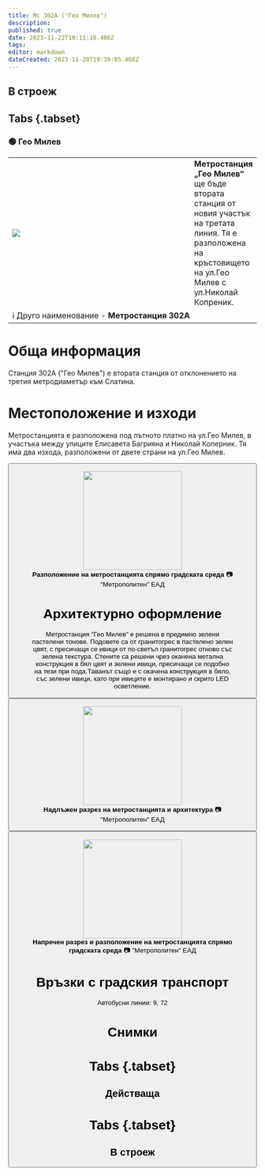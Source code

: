 ```yaml
---
title: Мс 302А ("Гео Милев")
description: 
published: true
date: 2023-11-22T10:11:10.406Z
tags: 
editor: markdown
dateCreated: 2023-11-20T19:39:05.468Z
---
```


## В строеж
## Tabs {.tabset}
### 🟢 Гео Милев
<table style="width:100%">
  <tr>
    <td style="width:400px"><img src="https://drive.google.com/uc?id=1cEN199Vr2WQXn08sqA9nJT8f3i3ZAJfn"></td>
    <td><b>Метростанция „Гео Милев“</b> ще бъде втората станция от новия участък на третата линия. Тя е разположена на кръстовището на ул.Гео Милев с ул.Николай Копреник.
      <br></td>
  </tr>
  <td colspan=2 >ℹ️ Друго наименование - <b>Метростанция 302А</b></td>
</table>


# Обща информация

Станция 302А ("Гео Милев") е втората станция от отклонението на третия метродиаметър към Слатина. 

# Местоположение и изходи

Метростанцията е разположена под пътното платно на ул.Гео Милев, в участъка между улиците Елисавета Багрияна и Николай Коперник. Тя има два изхода, разположени от двете страни на ул.Гео Милев. 

<div class="dropdown"><button class="imgbtn"><figure><img src="https://drive.google.com/uc?id=1cEN199Vr2WQXn08sqA9nJT8f3i3ZAJfn" height="200px"><figcaption><b>Разположение на метростанцията спрямо градската среда</b> 📷 "Метрополитен" ЕАД

# Архитектурно оформление
 
Метростанция "Гео Милев" е решена в предимно зелени пастелени тонове. Подовете са от гранитогрес в пастелено зелен цвят, с пресичащи се ивици от по-светъл гранитогрес отново със зелена текстура. Стените са решени чрез окачена метална конструкция в бял цвят и зелени ивици, пресичащи се подобно на тези при пода.Таванът също е с окачена конструкция в бяло, със зелени ивици, като при ивиците е монтирано и скрито LED осветление.
  
  <div class="dropdown"><button class="imgbtn"><figure><img src="https://drive.google.com/uc?id=1-L5zUrZjP-1gdcVpiF6sAprIMDWCm3VD" height="200px"><figcaption><b>Надлъжен разрез на метростанцията и архитектура</b> 📷 "Метрополитен" ЕАД
    <br>
    <div class="dropdown"><button class="imgbtn"><figure><img src="https://drive.google.com/uc?id=1jIyrPSTc09NjpSeXnm-8XqI_Gv9Pj0L8" height="200px"><figcaption><b>Напречен разрез и разположение на метростанцията спрямо градската среда</b> 📷 "Метрополитен" ЕАД

# Връзки с градския транспорт
Автобусни линии: 9, 72

# Снимки
  
# Tabs {.tabset}
## Действаща

  
# Tabs {.tabset}
## В строеж